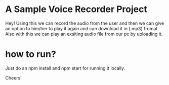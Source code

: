 # A Sample Voice Recorder Project

Hey! Using this we can record the audio from the user and then we can give an option to him/her to play it again and can download it in (.mp3) fromat. Also with this we can play an exsiting audio file from our pc by uploading it.

# how to run?

Just do an npm install and npm start for running it locally.

Cheers!

